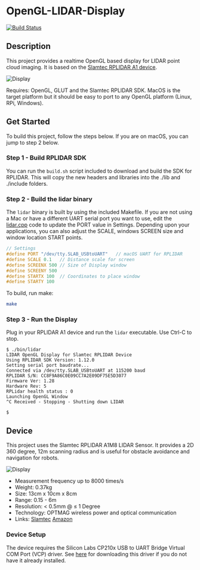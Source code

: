 # OpenGL-LIDAR-Display

[![Build Status](https://travis-ci.com/jasonacox/OpenGL-LIDAR-Display.svg?branch=main)](https://travis-ci.com/jasonacox/OpenGL-LIDAR-Display)

## Description
This project provides a realtime OpenGL based display for LIDAR point cloud imaging. It is based on the [Slamtec  RPLIDAR A1 device](https://www.slamtec.com/en/Lidar/A1).

![Display](demo.png)

Requires: OpenGL, GLUT and the Slamtec RPLIDAR SDK. MacOS is the target platform but it should be easy to port to any OpenGL platform (Linux, RPi, Windows).

## Get Started
To build this project, follow the steps below.  If you are on macOS, you can jump to step 2 below.

### Step 1 - Build RPLIDAR SDK
You can run the `build.sh` script included to download and build the SDK for RPLIDAR. This will copy the new headers and libraries into the ./lib and ./include folders.

### Step 2 - Build the lidar binary
The `lidar` binary is built by using the included Makefile.  If you are not using a Mac or have a different UART serial port you want to use, edit the [lidar.cpp](lidar.cpp) code to update the PORT value in Settings.  Depending upon your applications, you can also adjust the SCALE, windows SCREEN size and window location START points.

```cpp
// Settings 
#define PORT "/dev/tty.SLAB_USBtoUART"   // macOS UART for RPLIDAR
#define SCALE 0.1   // Distance scale for screen
#define SCREENX 500 // Size of Display window
#define SCREENY 500 
#define STARTX 100  // Coordinates to place window
#define STARTY 100
```

To build, run make:

```bash
make
```

### Step 3 - Run the Display
Plug in your RPLIDAR A1 device and run the `lidar` executable.  Use Ctrl-C to stop.

```
$ ./bin/lidar               
LIDAR OpenGL Display for Slamtec RPLIDAR Device
Using RPLIDAR SDK Version: 1.12.0
Setting serial port baudrate...
Connected via /dev/tty.SLAB_USBtoUART at 115200 baud
RPLIDAR S/N: CC8F9A86C0E09CC7A2E09DF75E5D3077
Firmware Ver: 1.28
Hardware Rev: 5
RPLidar health status : 0
Launching OpenGL Window
^C Received - Stopping - Shutting down LIDAR

$
```

## Device 

This project uses the Slamtec RPLIDAR A1M8 LIDAR Sensor.  It provides a 2D 360 degree, 12m scanning radius and is useful for obstacle avoidance and navigation for robots.

![Display](Slamtec-RPLIDAR-A1.png)

* Measurement frequency up to 8000 times/s
* Weight: 0.37kg
* Size: 13cm x 10cm x 8cm 
* Range: 0.15 - 6m
* Resolution: < 0.5mm @ ≤ 1 Degree
* Technology: OPTMAG wireless power and optical communication 
* Links: [Slamtec](https://www.slamtec.com/en/Lidar/A1) [Amazon](https://www.amazon.com/Slamtec-RPLIDAR-Scanning-Avoidance-Navigation/dp/B07TJW5SXF)


### Device Setup

The device requires the Silicon Labs CP210x USB to UART Bridge Virtual COM Port (VCP) driver.  See [here](https://www.silabs.com/developers/usb-to-uart-bridge-vcp-drivers) for downloading this driver if you do not have it already installed.

